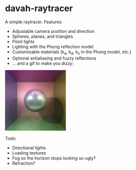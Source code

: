 # davah-raytracer

A simple raytracer. Features:

- Adjustable camera position and direction
- Spheres, planes, and triangles
- Point lights
- Lighting with the Phong reflection model
- Customizable materials (k<sub>a</sub>, k<sub>d</sub>, k<sub>s</sub> in the Phong model, etc.)
- Optional antialiasing and fuzzy reflections
- ... and a gif to make you dizzy:

![Spinning room gif](img/room.gif)

Todo:
- Directional lights
- Loading textures
- Fog so the horizon stops looking so ugly?
- Refraction?
